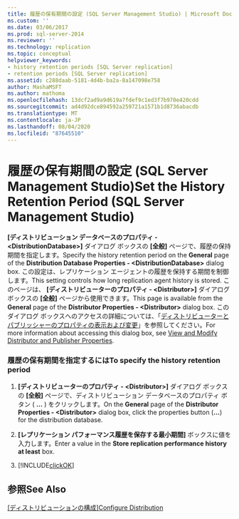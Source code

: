 ```yaml
---
title: 履歴の保有期間の設定 (SQL Server Management Studio) | Microsoft Docs
ms.custom: ''
ms.date: 03/06/2017
ms.prod: sql-server-2014
ms.reviewer: ''
ms.technology: replication
ms.topic: conceptual
helpviewer_keywords:
- history retention periods [SQL Server replication]
- retention periods [SQL Server replication]
ms.assetid: c288daab-5181-4d4b-ba2a-8a147098e758
author: MashaMSFT
ms.author: mathoma
ms.openlocfilehash: 13dcf2ad9a9d619a7fdef9c1ed3f7b970e420cdd
ms.sourcegitcommit: ad4d92dce894592a259721a1571b1d8736abacdb
ms.translationtype: MT
ms.contentlocale: ja-JP
ms.lasthandoff: 08/04/2020
ms.locfileid: "87645510"
---
```

# <a name="set-the-history-retention-period-sql-server-management-studio"></a><span data-ttu-id="46178-102">履歴の保有期間の設定 (SQL Server Management Studio)</span><span class="sxs-lookup"><span data-stu-id="46178-102">Set the History Retention Period (SQL Server Management Studio)</span></span>
  <span data-ttu-id="46178-103">**[ディストリビューション データベースのプロパティ - \<DistributionDatabase>]** ダイアログ ボックスの **[全般]** ページで、履歴の保持期間を指定します。</span><span class="sxs-lookup"><span data-stu-id="46178-103">Specify the history retention period on the **General** page of the **Distribution Database Properties - \<DistributionDatabase>** dialog box.</span></span> <span data-ttu-id="46178-104">この設定は、レプリケーション エージェントの履歴を保持する期間を制御します。</span><span class="sxs-lookup"><span data-stu-id="46178-104">This setting controls how long replication agent history is stored.</span></span> <span data-ttu-id="46178-105">このページは、 **[ディストリビューターのプロパティ - \<Distributor>]** ダイアログ ボックスの **[全般]** ページから使用できます。</span><span class="sxs-lookup"><span data-stu-id="46178-105">This page is available from the **General** page of the **Distributor Properties - \<Distributor>** dialog box.</span></span> <span data-ttu-id="46178-106">このダイアログ ボックスへのアクセスの詳細については、「[ディストリビューターとパブリッシャーのプロパティの表示および変更](view-and-modify-distributor-and-publisher-properties.md)」を参照してください。</span><span class="sxs-lookup"><span data-stu-id="46178-106">For more information about accessing this dialog box, see [View and Modify Distributor and Publisher Properties](view-and-modify-distributor-and-publisher-properties.md).</span></span>  
  
### <a name="to-specify-the-history-retention-period"></a><span data-ttu-id="46178-107">履歴の保有期間を指定するには</span><span class="sxs-lookup"><span data-stu-id="46178-107">To specify the history retention period</span></span>  
  
1.  <span data-ttu-id="46178-108">**[ディストリビューターのプロパティ - \<Distributor>]** ダイアログ ボックスの **[全般]** ページで、ディストリビューション データベースのプロパティ ボタン ( **...** ) をクリックします。</span><span class="sxs-lookup"><span data-stu-id="46178-108">On the **General** page of the **Distributor Properties - \<Distributor>** dialog box, click the properties button (**...**) for the distribution database.</span></span>  
  
2.  <span data-ttu-id="46178-109">**[レプリケーション パフォーマンス履歴を保存する最小期間]** ボックスに値を入力します。</span><span class="sxs-lookup"><span data-stu-id="46178-109">Enter a value in the **Store replication performance history at least** box.</span></span>  
  
3.  [!INCLUDE[clickOK](../../includes/clickok-md.md)]  
  
## <a name="see-also"></a><span data-ttu-id="46178-110">参照</span><span class="sxs-lookup"><span data-stu-id="46178-110">See Also</span></span>  
 <span data-ttu-id="46178-111">[[ディストリビューションの構成]](configure-distribution.md)</span><span class="sxs-lookup"><span data-stu-id="46178-111">[Configure Distribution](configure-distribution.md)</span></span>  
  
  
